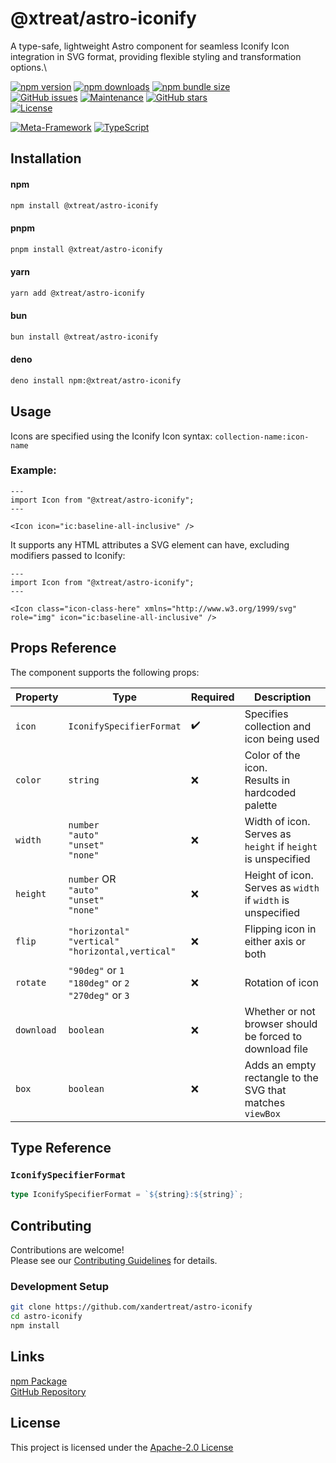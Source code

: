 # @xtreat/astro-iconify

A type-safe, lightweight Astro component for seamless Iconify Icon integration in SVG format, providing flexible styling and transformation options.\

[![npm version](https://badge.fury.io/js/@xtreat%2Fastro-iconify.svg)](https://badge.fury.io/js/@xtreat%2Fastro-iconify)
[![npm downloads](https://img.shields.io/npm/dm/@xtreat/astro-iconify.svg)](https://www.npmjs.com/package/@xtreat/astro-iconify)
[![npm bundle size](https://img.shields.io/bundlephobia/minzip/@xtreat/astro-iconify.svg)](https://bundlephobia.com/package/@xtreat/astro-iconify)\
[![GitHub issues](https://img.shields.io/github/issues/xandertreat/astro-iconify.svg)](https://github.com/xandertreat/astro-iconify/issues)
[![Maintenance](https://img.shields.io/maintenance/yes/2024.svg)](https://github.com/xandertreat/astro-iconify)
[![GitHub stars](https://img.shields.io/github/stars/xandertreat/astro-iconify.svg)](https://github.com/xandertreat/astro-iconify/stargazers)\
[![License](https://img.shields.io/badge/License-Apache%202.0-blue.svg)](https://opensource.org/licenses/Apache-2.0)

[![Meta-Framework](https://img.shields.io/badge/Astro-0C1222?style=for-the-badge&logo=astro&logoColor=FDFDFE)](https://astro.build/)
[![TypeScript](https://img.shields.io/badge/TypeScript-007ACC?style=for-the-badge&logo=typescript&logoColor=white)](https://www.typescriptlang.org/)

## Installation

#### npm

```bash
npm install @xtreat/astro-iconify
```

#### pnpm

```bash
pnpm install @xtreat/astro-iconify
```

#### yarn

```bash
yarn add @xtreat/astro-iconify
```

#### bun

```bash
bun install @xtreat/astro-iconify
```

#### deno

```bash
deno install npm:@xtreat/astro-iconify
```

## Usage

Icons are specified using the Iconify Icon syntax:
`collection-name:icon-name`

### Example:

```Astro
---
import Icon from "@xtreat/astro-iconify";
---

<Icon icon="ic:baseline-all-inclusive" />
```

It supports any HTML attributes a SVG element can have, excluding modifiers passed to Iconify:

```Astro
---
import Icon from "@xtreat/astro-iconify";
---

<Icon class="icon-class-here" xmlns="http://www.w3.org/1999/svg" role="img" icon="ic:baseline-all-inclusive" />
```

## Props Reference

The component supports the following props:

| Property   | Type                                                           | Required | Description                                                      |
| ---------- | -------------------------------------------------------------- | -------- | ---------------------------------------------------------------- |
| `icon`     | `IconifySpecifierFormat`<br>                                   | ✔️       | Specifies collection and icon being used                         |
| `color`    | `string`                                                       | ❌       | Color of the icon.<br> Results in hardcoded palette              |
| `width`    | `number` <br> `"auto"` <br> `"unset"` <br> `"none"`            | ❌       | Width of icon.<br> Serves as `height` if `height` is unspecified |
| `height`   | `number` OR<br> `"auto"` <br> `"unset"` <br> `"none"`          | ❌       | Height of icon.<br> Serves as `width` if `width` is unspecified  |
| `flip`     | `"horizontal"` <br> `"vertical"` <br> `"horizontal,vertical"`  | ❌       | Flipping icon in either axis or both                             |
| `rotate`   | `"90deg"` or `1` <br> `"180deg"` or `2` <br> `"270deg"` or `3` | ❌       | Rotation of icon                                                 |
| `download` | `boolean`                                                      | ❌       | Whether or not browser should be forced to download file         |
| `box`      | `boolean`                                                      | ❌       | Adds an empty rectangle to the SVG that matches `viewBox`        |

## Type Reference

### `IconifySpecifierFormat`

```typescript
type IconifySpecifierFormat = `${string}:${string}`;
```

## Contributing

Contributions are welcome!\
Please see our [Contributing Guidelines](CONTRIBUTING.md) for details.

### Development Setup

```bash
git clone https://github.com/xandertreat/astro-iconify
cd astro-iconify
npm install
```

## Links

[npm Package](https://www.npmjs.com/package/@xtreat/astro-iconify)\
[GitHub Repository](https://github.com/xandertreat/astro-iconify)

## License

This project is licensed under the [Apache-2.0 License](https://www.apache.org/licenses/LICENSE-2.0.html)
